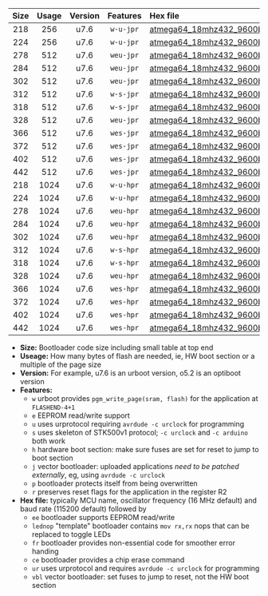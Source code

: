|Size|Usage|Version|Features|Hex file|
|:-:|:-:|:-:|:-:|:--|
|218|256|u7.6|`w-u-jpr`|[atmega64_18mhz432_9600bps_ur_vbl.hex](https://raw.githubusercontent.com/stefanrueger/urboot/main//atmega64_18mhz432_9600bps_ur_vbl.hex)|
|224|256|u7.6|`w-u-jpr`|[atmega64_18mhz432_9600bps_lednop_ur_vbl.hex](https://raw.githubusercontent.com/stefanrueger/urboot/main//atmega64_18mhz432_9600bps_lednop_ur_vbl.hex)|
|278|512|u7.6|`weu-jpr`|[atmega64_18mhz432_9600bps_ee_ur_vbl.hex](https://raw.githubusercontent.com/stefanrueger/urboot/main//atmega64_18mhz432_9600bps_ee_ur_vbl.hex)|
|284|512|u7.6|`weu-jpr`|[atmega64_18mhz432_9600bps_ee_lednop_ur_vbl.hex](https://raw.githubusercontent.com/stefanrueger/urboot/main//atmega64_18mhz432_9600bps_ee_lednop_ur_vbl.hex)|
|302|512|u7.6|`weu-jpr`|[atmega64_18mhz432_9600bps_ee_lednop_fr_ur_vbl.hex](https://raw.githubusercontent.com/stefanrueger/urboot/main//atmega64_18mhz432_9600bps_ee_lednop_fr_ur_vbl.hex)|
|312|512|u7.6|`w-s-jpr`|[atmega64_18mhz432_9600bps_vbl.hex](https://raw.githubusercontent.com/stefanrueger/urboot/main//atmega64_18mhz432_9600bps_vbl.hex)|
|318|512|u7.6|`w-s-jpr`|[atmega64_18mhz432_9600bps_lednop_vbl.hex](https://raw.githubusercontent.com/stefanrueger/urboot/main//atmega64_18mhz432_9600bps_lednop_vbl.hex)|
|328|512|u7.6|`weu-jpr`|[atmega64_18mhz432_9600bps_ee_lednop_fr_ce_ur_vbl.hex](https://raw.githubusercontent.com/stefanrueger/urboot/main//atmega64_18mhz432_9600bps_ee_lednop_fr_ce_ur_vbl.hex)|
|366|512|u7.6|`wes-jpr`|[atmega64_18mhz432_9600bps_ee_vbl.hex](https://raw.githubusercontent.com/stefanrueger/urboot/main//atmega64_18mhz432_9600bps_ee_vbl.hex)|
|372|512|u7.6|`wes-jpr`|[atmega64_18mhz432_9600bps_ee_lednop_vbl.hex](https://raw.githubusercontent.com/stefanrueger/urboot/main//atmega64_18mhz432_9600bps_ee_lednop_vbl.hex)|
|402|512|u7.6|`wes-jpr`|[atmega64_18mhz432_9600bps_ee_lednop_fr_vbl.hex](https://raw.githubusercontent.com/stefanrueger/urboot/main//atmega64_18mhz432_9600bps_ee_lednop_fr_vbl.hex)|
|442|512|u7.6|`wes-jpr`|[atmega64_18mhz432_9600bps_ee_lednop_fr_ce_vbl.hex](https://raw.githubusercontent.com/stefanrueger/urboot/main//atmega64_18mhz432_9600bps_ee_lednop_fr_ce_vbl.hex)|
|218|1024|u7.6|`w-u-hpr`|[atmega64_18mhz432_9600bps_ur.hex](https://raw.githubusercontent.com/stefanrueger/urboot/main//atmega64_18mhz432_9600bps_ur.hex)|
|224|1024|u7.6|`w-u-hpr`|[atmega64_18mhz432_9600bps_lednop_ur.hex](https://raw.githubusercontent.com/stefanrueger/urboot/main//atmega64_18mhz432_9600bps_lednop_ur.hex)|
|278|1024|u7.6|`weu-hpr`|[atmega64_18mhz432_9600bps_ee_ur.hex](https://raw.githubusercontent.com/stefanrueger/urboot/main//atmega64_18mhz432_9600bps_ee_ur.hex)|
|284|1024|u7.6|`weu-hpr`|[atmega64_18mhz432_9600bps_ee_lednop_ur.hex](https://raw.githubusercontent.com/stefanrueger/urboot/main//atmega64_18mhz432_9600bps_ee_lednop_ur.hex)|
|302|1024|u7.6|`weu-hpr`|[atmega64_18mhz432_9600bps_ee_lednop_fr_ur.hex](https://raw.githubusercontent.com/stefanrueger/urboot/main//atmega64_18mhz432_9600bps_ee_lednop_fr_ur.hex)|
|312|1024|u7.6|`w-s-hpr`|[atmega64_18mhz432_9600bps.hex](https://raw.githubusercontent.com/stefanrueger/urboot/main//atmega64_18mhz432_9600bps.hex)|
|318|1024|u7.6|`w-s-hpr`|[atmega64_18mhz432_9600bps_lednop.hex](https://raw.githubusercontent.com/stefanrueger/urboot/main//atmega64_18mhz432_9600bps_lednop.hex)|
|328|1024|u7.6|`weu-hpr`|[atmega64_18mhz432_9600bps_ee_lednop_fr_ce_ur.hex](https://raw.githubusercontent.com/stefanrueger/urboot/main//atmega64_18mhz432_9600bps_ee_lednop_fr_ce_ur.hex)|
|366|1024|u7.6|`wes-hpr`|[atmega64_18mhz432_9600bps_ee.hex](https://raw.githubusercontent.com/stefanrueger/urboot/main//atmega64_18mhz432_9600bps_ee.hex)|
|372|1024|u7.6|`wes-hpr`|[atmega64_18mhz432_9600bps_ee_lednop.hex](https://raw.githubusercontent.com/stefanrueger/urboot/main//atmega64_18mhz432_9600bps_ee_lednop.hex)|
|402|1024|u7.6|`wes-hpr`|[atmega64_18mhz432_9600bps_ee_lednop_fr.hex](https://raw.githubusercontent.com/stefanrueger/urboot/main//atmega64_18mhz432_9600bps_ee_lednop_fr.hex)|
|442|1024|u7.6|`wes-hpr`|[atmega64_18mhz432_9600bps_ee_lednop_fr_ce.hex](https://raw.githubusercontent.com/stefanrueger/urboot/main//atmega64_18mhz432_9600bps_ee_lednop_fr_ce.hex)|

- **Size:** Bootloader code size including small table at top end
- **Useage:** How many bytes of flash are needed, ie, HW boot section or a multiple of the page size
- **Version:** For example, u7.6 is an urboot version, o5.2 is an optiboot version
- **Features:**
  + `w` urboot provides `pgm_write_page(sram, flash)` for the application at `FLASHEND-4+1`
  + `e` EEPROM read/write support
  + `u` uses urprotocol requiring `avrdude -c urclock` for programming
  + `s` uses skeleton of STK500v1 protocol; `-c urclock` and `-c arduino` both work
  + `h` hardware boot section: make sure fuses are set for reset to jump to boot section
  + `j` vector bootloader: uploaded applications *need to be patched externally*, eg, using `avrdude -c urclock`
  + `p` bootloader protects itself from being overwritten
  + `r` preserves reset flags for the application in the register R2
- **Hex file:** typically MCU name, oscillator frequency (16 MHz default) and baud rate (115200 default) followed by
  + `ee` bootloader supports EEPROM read/write
  + `lednop` "template" bootloader contains `mov rx,rx` nops that can be replaced to toggle LEDs
  + `fr` bootloader provides non-essential code for smoother error handing
  + `ce` bootloader provides a chip erase command
  + `ur` uses urprotocol and requires `avrdude -c urclock` for programming
  + `vbl` vector bootloader: set fuses to jump to reset, not the HW boot section

